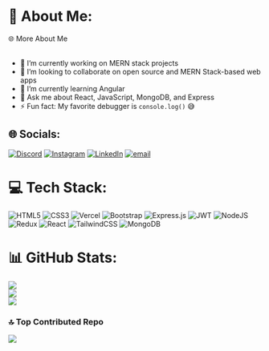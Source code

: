 # 💫 About Me:
🌐 More About Me<br><br>
- 🔭 I’m currently working on MERN stack projects<br>
- 🤝 I’m looking to collaborate on open source and MERN Stack-based web apps<br>
- 🌱 I’m currently learning Angular<br>
- 💬 Ask me about React, JavaScript, MongoDB, and Express<br>
- ⚡ Fun fact: My favorite debugger is `console.log()` 😅<br>

## 🌐 Socials:
[![Discord](https://img.shields.io/badge/Discord-%237289DA.svg?logo=discord&logoColor=white)](https://discord.gg/pooja_23567) 
[![Instagram](https://img.shields.io/badge/Instagram-%23E4405F.svg?logo=Instagram&logoColor=white)](https://instagram.com/bhambidpooja) 
[![LinkedIn](https://img.shields.io/badge/LinkedIn-%230077B5.svg?logo=linkedin&logoColor=white)](https://linkedin.com/in/pooja-bhambid-346b03247) 
[![email](https://img.shields.io/badge/Email-D14836?logo=gmail&logoColor=white)](mailto:poojabhambid1808@gmail.com) 

# 💻 Tech Stack:
![HTML5](https://img.shields.io/badge/html5-%23E34F26.svg?style=for-the-badge&logo=html5&logoColor=white) 
![CSS3](https://img.shields.io/badge/css3-%231572B6.svg?style=for-the-badge&logo=css3&logoColor=white)
![Vercel](https://img.shields.io/badge/vercel-%23000000.svg?style=for-the-badge&logo=vercel&logoColor=white) 
![Bootstrap](https://img.shields.io/badge/bootstrap-%238511FA.svg?style=for-the-badge&logo=bootstrap&logoColor=white) 
![Express.js](https://img.shields.io/badge/express.js-%23404d59.svg?style=for-the-badge&logo=express&logoColor=%2361DAFB) 
![JWT](https://img.shields.io/badge/JWT-black?style=for-the-badge&logo=JSON%20web%20tokens) 
![NodeJS](https://img.shields.io/badge/node.js-6DA55F?style=for-the-badge&logo=node.js&logoColor=white) 
![Redux](https://img.shields.io/badge/redux-%23593d88.svg?style=for-the-badge&logo=redux&logoColor=white) 
![React](https://img.shields.io/badge/react-%2320232a.svg?style=for-the-badge&logo=react&logoColor=%2361DAFB) 
![TailwindCSS](https://img.shields.io/badge/tailwindcss-%2338B2AC.svg?style=for-the-badge&logo=tailwind-css&logoColor=white) 
![MongoDB](https://img.shields.io/badge/MongoDB-%234ea94b.svg?style=for-the-badge&logo=mongodb&logoColor=white)

# 📊 GitHub Stats:
![](https://github-readme-stats.vercel.app/api?username=Pooja184&theme=dark&hide_border=false&include_all_commits=false&count_private=false)<br/>
![](https://nirzak-streak-stats.vercel.app/?user=Pooja184&theme=dark&hide_border=false)<br/>
![](https://github-readme-stats.vercel.app/api/top-langs/?username=Pooja184&theme=dark&hide_border=false&include_all_commits=false&count_private=false&layout=compact)

### 🔝 Top Contributed Repo
![](https://github-contributor-stats.vercel.app/api?username=Pooja184&limit=5&theme=dark&combine_all_yearly_contributions=true)

<!-- Proudly created with GPRM ( https://gprm.itsvg.in ) -->

